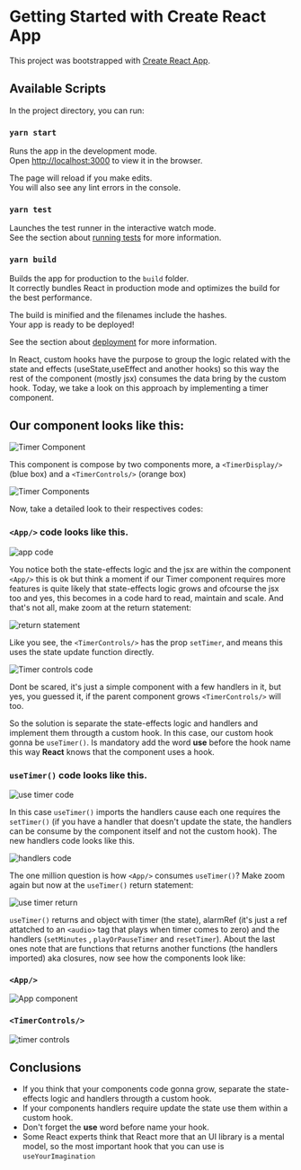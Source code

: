 # Getting Started with Create React App

This project was bootstrapped with [Create React App](https://github.com/facebook/create-react-app).

## Available Scripts

In the project directory, you can run:

### `yarn start`

Runs the app in the development mode.\
Open [http://localhost:3000](http://localhost:3000) to view it in the browser.

The page will reload if you make edits.\
You will also see any lint errors in the console.

### `yarn test`

Launches the test runner in the interactive watch mode.\
See the section about [running tests](https://facebook.github.io/create-react-app/docs/running-tests) for more information.

### `yarn build`

Builds the app for production to the `build` folder.\
It correctly bundles React in production mode and optimizes the build for the best performance.

The build is minified and the filenames include the hashes.\
Your app is ready to be deployed!

See the section about [deployment](https://facebook.github.io/create-react-app/docs/deployment) for more information.

In React, custom hooks have the purpose to group the logic related with the state and effects (useState,useEffect and another hooks) so this way the rest of the component (mostly jsx) consumes the data bring by the custom hook. Today, we take a look on this approach by implementing a timer component.

## Our component looks like this:

![Timer Component](https://dev-to-uploads.s3.amazonaws.com/uploads/articles/9cmuuq3w1pw4pkyimj05.png)

This component is compose by two components more, a `<TimerDisplay/>` (blue box) and a `<TimerControls/>` (orange box)

![Timer Components](https://dev-to-uploads.s3.amazonaws.com/uploads/articles/cpiomo1fu80icnbic4qm.png)

Now, take a detailed look to their respectives codes:

### `<App/>` code looks like this.

![app code](https://dev-to-uploads.s3.amazonaws.com/uploads/articles/m76wpidcwbs3a5xefvxl.png)

You notice both the state-effects logic and the jsx are within the component `<App/>` this is ok but think a moment if our Timer component requires more features is quite likely that state-effects logic grows and ofcourse the jsx too and yes, this becomes in a code hard to read, maintain and scale. And that's not all, make zoom at the return statement:

![return statement](https://dev-to-uploads.s3.amazonaws.com/uploads/articles/6b7ety4v40mgg243y2r2.png)

Like you see, the `<TimerControls/>` has the prop `setTimer`, and means this uses the state update function directly.

![Timer controls code](https://dev-to-uploads.s3.amazonaws.com/uploads/articles/8zsfrrqe7xedh2vumbce.png)

Dont be scared, it's just a simple component with a few handlers in it, but yes, you guessed it, if the parent component grows `<TimerControls/>` will too.

So the solution is separate the state-effects logic and handlers and implement them througth a custom hook. In this case, our custom hook gonna be `useTimer()`. Is mandatory add the word **use** before the hook name this way **React** knows that the component uses a hook.

### `useTimer()` code looks like this.

![use timer code](https://dev-to-uploads.s3.amazonaws.com/uploads/articles/3akw43vr4qboa2uu9duj.png)

In this case `useTimer()` imports the handlers cause each one requires the `setTimer()` (if you have a handler that doesn't update the state, the handlers can be consume by the component itself and not the custom hook). The new handlers code looks like this.

![handlers code](https://dev-to-uploads.s3.amazonaws.com/uploads/articles/wgzm3mt8mr34efc225xn.png)

The one million question is how `<App/>` consumes `useTimer()`? Make zoom again but now at the `useTimer()` return statement:

![use timer return](https://dev-to-uploads.s3.amazonaws.com/uploads/articles/sekxuotz4we2sile9qz1.png)

`useTimer()` returns and object with timer (the state), alarmRef (it's just a ref attatched to an `<audio>` tag that plays when timer comes to zero) and the handlers (`setMinutes` , `playOrPauseTimer` and `resetTimer`). About the last ones note that are functions that returns another functions (the handlers imported) aka closures, now see how the components look like:

### `<App/>`

![App component](https://dev-to-uploads.s3.amazonaws.com/uploads/articles/4djszhweu9kaytcf4c1y.png)

### `<TimerControls/>`

![timer controls](https://dev-to-uploads.s3.amazonaws.com/uploads/articles/heo2sl7105oxahju7xoe.png)

## Conclusions

- If you think that your components code gonna grow, separate the state-effects logic and handlers througth a custom hook.
- If your components handlers require update the state use them within a custom hook.
- Don't forget the **use** word before name your hook.
- Some React experts think that React more that an UI library is a mental model, so the most important hook that you can use is `useYourImagination`
